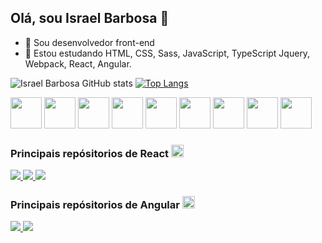 ## Olá, sou Israel Barbosa 👋

- 🔭 Sou desenvolvedor front-end
- 🌱 Estou estudando HTML, CSS, Sass, JavaScript, TypeScript Jquery, Webpack, React, Angular.

![Israel Barbosa GitHub stats](https://github-readme-stats.vercel.app/api?username=IsraelBarbosa&show_icons=true&theme=dark&locale=pt-br&count_private=true)       [![Top Langs](https://github-readme-stats.vercel.app/api/top-langs/?username=IsraelBarbosa&layout=compact&locale=pt-br)](https://github.com/IsraelBarbosa)

<div>
  <img src="https://cdn.jsdelivr.net/gh/devicons/devicon/icons/html5/html5-original.svg" width="50" />
  <img src="https://cdn.jsdelivr.net/gh/devicons/devicon/icons/css3/css3-original.svg" width="50" />
  <img src="https://cdn.jsdelivr.net/gh/devicons/devicon/icons/sass/sass-original.svg" width="50" />
  <img src="https://cdn.jsdelivr.net/gh/devicons/devicon/icons/javascript/javascript-original.svg" width="50" />
  <img src="https://cdn.jsdelivr.net/gh/devicons/devicon/icons/typescript/typescript-original.svg" width="50" />
  <img src="https://cdn.jsdelivr.net/gh/devicons/devicon/icons/jquery/jquery-original.svg" width="50" />
  <img src="https://cdn.jsdelivr.net/gh/devicons/devicon/icons/webpack/webpack-original.svg" width="50" />
  <img src="https://cdn.jsdelivr.net/gh/devicons/devicon/icons/react/react-original.svg" width="50" />
  <img src="https://cdn.jsdelivr.net/gh/devicons/devicon/icons/angularjs/angularjs-original.svg" width="50" /> 
</div>

 ### Principais repósitorios de React  <img src="https://cdn.jsdelivr.net/gh/devicons/devicon/icons/react/react-original.svg" width="20" />
<div>
  <a href="https://github.com/IsraelBarbosa/spaceLanceFreelancingg">
    <img src="https://github-readme-stats.vercel.app/api/pin/?username=IsraelBarbosa&repo=spaceLanceFreelancingg&show_owner=true" />
  </a>
  <a href="https://github.com/IsraelBarbosa/foodsavorlandingpage">
    <img src="https://github-readme-stats.vercel.app/api/pin/?username=IsraelBarbosa&repo=foodsavorlandingpage&show_owner=true" />
  </a>
  <a href="https://github.com/IsraelBarbosa/Glassmorphism-Landing-Page">
    <img src="https://github-readme-stats.vercel.app/api/pin/?username=IsraelBarbosa&repo=Glassmorphism-Landing-Page&show_owner=true" />
  </a>
</div>

### Principais repósitorios de Angular <img src="https://cdn.jsdelivr.net/gh/devicons/devicon/icons/angularjs/angularjs-original.svg" width="20" /> 
<div>
  <a href="https://github.com/IsraelBarbosa/Gerenciador-de-campanhas">
    <img src="https://github-readme-stats.vercel.app/api/pin/?username=IsraelBarbosa&repo=Gerenciador-de-campanhas&show_owner=true" />
  </a>
  <a href="https://github.com/IsraelBarbosa/netbookSocialNetworkingLandingPage">
    <img src="https://github-readme-stats.vercel.app/api/pin/?username=IsraelBarbosa&repo=netbookSocialNetworkingLandingPage&show_owner=true" />
  </a>
</div>

